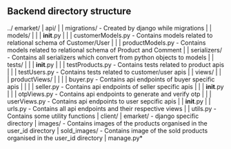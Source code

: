 ## Backend directory structure

../
emarket/
| api/
| | migrations/                         - Created by django while migrations
| | models/
| | | __init__.py
| | | customerModels.py                 - Contains models related to relational schema of Customer/User
| | | productModels.py                  - Contains models related to relational schema of Product and Comment
| | serializers/                        - Contains all serializers which convert from python objects to models
| | tests/
| | | __init__.py
| | | testProducts.py                   - Contains tests related to product apis
| | | testUsers.py                      - Contains tests related to customer/user apis
| | views/
| | | productViews/
| | |  | buyer.py                       - Contains api endpoints of buyer specific apis
| | |  | seller.py                      - Contains api endpoints of seller specific apis
| | | __init__.py
| | | otpViews.py                       - Contains api endpoints to generate and verify otp
| | | userViews.py                      - Contains api endpoints to user sepcific apis
| | __init__.py
| | urls.py                             - Contains all api endpoints and their respective views
| | utils.py                            - Contains some utility functions
| client/
| emarket/                              - django specific directory
| images/                               - Contains images of the products organised in the user_id directory
| sold_images/                          - Contains image of the sold products organised in the user_id directory
| manage.py*
